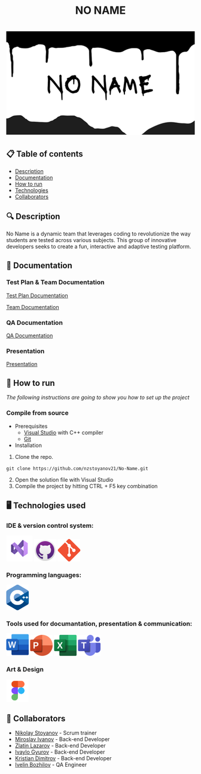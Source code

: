 <h1 align="center"> NO NAME <h1>

<div align="center" style="border-radius:50%" ><img src="/assets/Banner.png" alt="banner with text NO NAME"> </div>

<div align="center"> 

</div>

## 📋 Table of contents
  - [Description](#description)
  - [Documentation](#docs)
  - [How to run](#install)
  - [Technologies](#technologies)
  - [Collaborators](#collaborators)

## 🔍 Description <a name="description"></a>
No Name is a dynamic team that leverages coding to revolutionize the way students are tested across various subjects.
This group of innovative developers seeks to create a fun, interactive and adaptive testing platform.

## 📃 Documentation <a name="docs"></a>
### Test Plan & Team Documentation
[Test Plan Documentation](https://github.com/nzstoyanov21/No-Name/blob/8807292e75daa344ab6f3ae5dc293cca17569e45/docs/No_Name%20-%20Test%20plan.docx)

[Team Documentation](https://github.com/nzstoyanov21/No-Name/blob/3deb42799208c89c703fde004af63a68cbc2fa99/docs/No_Name%20-%20Documentation.docx)

### QA Documentation
[QA Documentation](https://github.com/nzstoyanov21/No-Name/blob/3deb42799208c89c703fde004af63a68cbc2fa99/docs/No_Name%20-%20QA%20Documentation.xlsx)

### Presentation
[Presentation](https://github.com/nzstoyanov21/No-Name/blob/3deb42799208c89c703fde004af63a68cbc2fa99/docs/No_Name%20-%20Presentation.pptx)

## 🚀 How to run <a name="install"></a>
*The following instructions are going to show you how to set up the project*

### Compile from source
- Prerequisites
  - [Visual Studio](https://visualstudio.microsoft.com/vs/) with C++ compiler
  - [Git](https://git-scm.com/)
- Installation
1. Clone the repo.
```
git clone https://github.com/nzstoyanov21/No-Name.git
```
2. Open the solution file with Visual Studio
3. Compile the project by hitting CTRL + F5 key combination

## 🖥️ Technologies used <a name="technologies"></a>
### IDE & version control system:

<a href="https://visualstudio.microsoft.com/vs/"><img src="/assets/visualStudioIcon.png" alt="VS Icon" width="70"/></a>
<a href="https://github.com/"><img src="/assets/gitHubIcon.png" alt="GitHub Icon" width="60"/></a>
<a href="https://git-scm.com/"><img src="/assets/gitIcon.png" alt="Git" width="60"/></a>

### Programming languages:

<a href="https://cplusplus.com/"><img src="/assets/cppIcon.png" alt="CPP Icon" width="60"/></a>


### Tools used for documantation, presentation & communication:

<a href="https://www.microsoft.com/en-ww/microsoft-365/word?activetab=tabs%3afaqheaderregion3"><img src="/assets/wordIcon.png" alt="Word Icon" width="60"/></a>
<a href="https://www.microsoft.com/en-ww/microsoft-365/powerpoint"><img src="/assets/powerPointIcon.png" alt="PowerPoint Icon" width="60"/></a>
<a href="https://www.microsoft.com/en-ww/microsoft-365/excel"><img src="/assets/excelIcon.png" alt="Excel Icon" width="60"/></a>
<a href="https://www.microsoft.com/en-us/microsoft-teams/group-chat-software"><img src="/assets/teamsIcon.png" alt="Teams Icon" width="60"/></a>

### Art & Design
<a href="https://www.figma.com/"><img src="/assets/figmaIcon.png" alt="Figma Icon" width="60"/></a>


## 🧑 Collaborators <a name="collaborators"></a>
- [Nikolay Stoyanov](https://github.com/NZStoyanov21) - Scrum trainer
- [Miroslav Ivanov](https://github.com/MSIvanov21) - Back-end Developer
- [Zlatin Lazarov](https://github.com/ZRLazarov22) - Back-end Developer
- [Ivaylo Gyurov](https://github.com/IRGyurov22) - Back-end Developer
- [Kristian Dimitrov](https://github.com/KDDimitrov22) - Back-end Developer
- [Ivelin Bozhilov](https://github.com/IIBozhilov21) - QA Engineer
